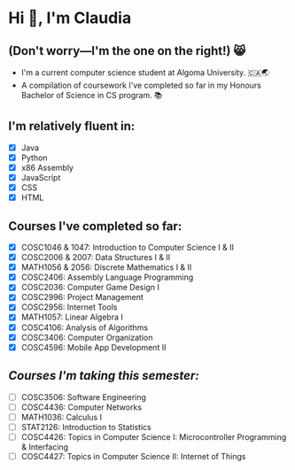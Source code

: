# Hi 👋, I'm Claudia
## (Don't worry—I'm the one on the right!) 😸


- I'm a current computer science student at Algoma University. 🇨🇦🌏
- A compilation of coursework I've completed so far in my Honours Bachelor of Science in CS program. 📚

## I'm relatively fluent in:
 - [x] Java
 - [x] Python
 - [x] x86 Assembly
 - [x] JavaScript
 - [x] CSS
 - [x] HTML

## Courses I've completed so far:
 - [x] COSC1046 & 1047: Introduction to Computer Science I & II
 - [x] COSC2006 & 2007: Data Structures I & II
 - [x] MATH1056 & 2056: Discrete Mathematics I & II
 - [x] COSC2406: Assembly Language Programming
 - [x] COSC2036: Computer Game Design I
 - [x] COSC2996: Project Management
 - [x] COSC2956: Internet Tools
 - [x] MATH1057: Linear Algebra I
 - [x] COSC4106: Analysis of Algorithms
 - [x] COSC3406: Computer Organization
 - [x] COSC4596: Mobile App Development II

## *Courses I'm taking this semester:*
 - [ ] COSC3506: Software Engineering
 - [ ] COSC4436: Computer Networks
 - [ ] MATH1036: Calculus I
 - [ ] STAT2126: Introduction to Statistics
 - [ ] COSC4426: Topics in Computer Science I: Microcontroller Programming & Interfacing
 - [ ] COSC4427: Topics in Computer Science II: Internet of Things
